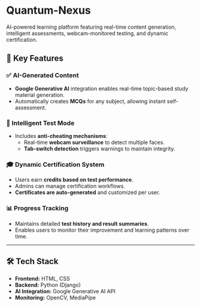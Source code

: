 # Quantum-Nexus
AI-powered learning platform featuring real-time content generation, intelligent assessments, webcam-monitored testing, and dynamic certification.

## 🚀 Key Features

### ✅ AI-Generated Content
- **Google Generative AI** integration enables real-time topic-based study material generation.
- Automatically creates **MCQs** for any subject, allowing instant self-assessment.

### 🧠 Intelligent Test Mode
- Includes **anti-cheating mechanisms**:
  - Real-time **webcam surveillance** to detect multiple faces.
  - **Tab-switch detection** triggers warnings to maintain integrity.

### 🎓 Dynamic Certification System
- Users earn **credits based on test performance**.
- Admins can manage certification workflows.
- **Certificates are auto-generated** and customized per user.

### 📊 Progress Tracking
- Maintains detailed **test history and result summaries**.
- Enables users to monitor their improvement and learning patterns over time.

---

## 🛠️ Tech Stack

- **Frontend:** HTML, CSS
- **Backend:** Python (Django)
- **AI Integration:** Google Generative AI API
- **Monitoring:** OpenCV, MediaPipe 

